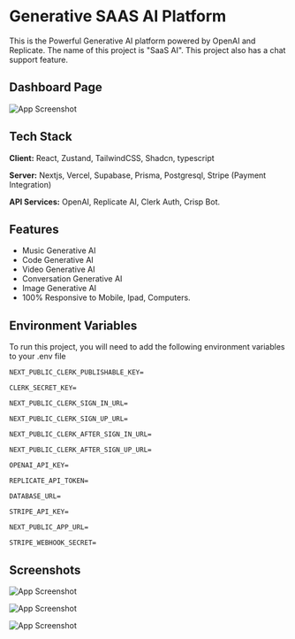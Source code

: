 
# Generative SAAS AI Platform
This is the Powerful Generative AI platform powered by OpenAI and Replicate. The name of this project is "SaaS AI".
This project also has a chat support feature.





## Dashboard Page

![App Screenshot](https://github.com/KaranKulshrestha/leetcode-solutions/assets/42493387/1af947e7-7177-43d7-be86-f57364c17631)


## Tech Stack

**Client:** React, Zustand, TailwindCSS, Shadcn, typescript

**Server:** Nextjs, Vercel, Supabase, Prisma, Postgresql, Stripe (Payment Integration)

**API Services:** OpenAI, Replicate AI, Clerk Auth, Crisp Bot.




## Features

- Music Generative AI
- Code Generative AI
- Video Generative AI
- Conversation Generative AI
- Image Generative AI
- 100% Responsive to Mobile, Ipad, Computers.



## Environment Variables

To run this project, you will need to add the following environment variables to your .env file

`NEXT_PUBLIC_CLERK_PUBLISHABLE_KEY=`

`CLERK_SECRET_KEY=`

`NEXT_PUBLIC_CLERK_SIGN_IN_URL=`

`NEXT_PUBLIC_CLERK_SIGN_UP_URL=`

`NEXT_PUBLIC_CLERK_AFTER_SIGN_IN_URL=`

`NEXT_PUBLIC_CLERK_AFTER_SIGN_UP_URL=`

`OPENAI_API_KEY=`

`REPLICATE_API_TOKEN=`

`DATABASE_URL=`

`STRIPE_API_KEY=`

`NEXT_PUBLIC_APP_URL=`

`STRIPE_WEBHOOK_SECRET=`

## Screenshots

![App Screenshot](https://github.com/KaranKulshrestha/leetcode-solutions/assets/42493387/b569d331-c5df-439c-a0b4-5aa020c893de)

![App Screenshot](https://github.com/KaranKulshrestha/leetcode-solutions/assets/42493387/5ade8651-05a9-4973-ba2e-a82b1eb91cdf)

![App Screenshot](https://github.com/KaranKulshrestha/leetcode-solutions/assets/42493387/b875daa2-6c4d-43a9-ab66-e395d93c9d30)

